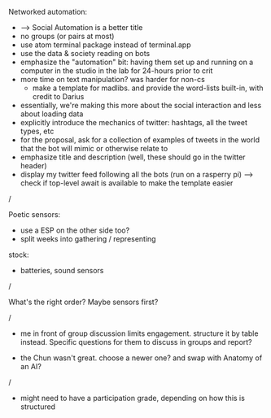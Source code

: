 Networked automation:
- --> Social Automation is a better title
- no groups (or pairs at most)
- use atom terminal package instead of terminal.app
- use the data & society reading on bots
- emphasize the "automation" bit: having them set up and running on a computer in the studio in the lab for 24-hours prior to crit
- more time on text manipulation? was harder for non-cs
    - make a template for madlibs. and provide the word-lists built-in, with credit to Darius
- essentially, we're making this more about the social interaction and less about loading data
- explicitly introduce the mechanics of twitter: hashtags, all the tweet types, etc
- for the proposal, ask for a collection of examples of tweets in the world that the bot will mimic or otherwise relate to
- emphasize title and description (well, these should go in the twitter header)
- display my twitter feed following all the bots (run on a rasperry pi)
--> check if top-level await is available to make the template easier

/

Poetic sensors:
- use a ESP on the other side too?
- split weeks into gathering / representing

stock:
- batteries, sound sensors

/

What's the right order? Maybe sensors first?


/

- me in front of group discussion limits engagement. structure it by table instead. Specific questions for them to discuss in groups and report?

- the Chun wasn't great. choose a newer one? and swap with Anatomy of an AI?

/
- might need to have a participation grade, depending on how this is structured
